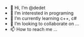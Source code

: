 - 👋 Hi, I’m @dedet
- 👀 I’m interested in programing
- 🌱 I’m currently learning c++, c#
- 💞️ I’m looking to collaborate on ...
- 📫 How to reach me ...

<!---
dedet/dedet is a ✨ special ✨ repository because its `README.md` (this file) appears on your GitHub profile.
You can click the Preview link to take a look at your changes.
--->
